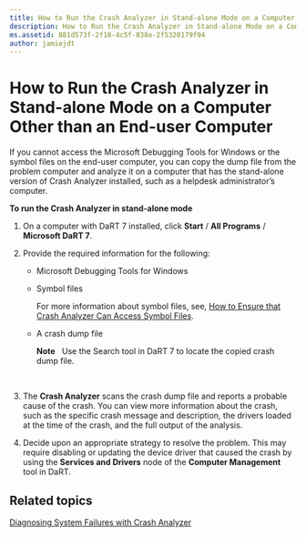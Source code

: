 ```yaml
---
title: How to Run the Crash Analyzer in Stand-alone Mode on a Computer Other than an End-user Computer
description: How to Run the Crash Analyzer in Stand-alone Mode on a Computer Other than an End-user Computer
ms.assetid: 881d573f-2f18-4c5f-838e-2f5320179f94
author: jamiejdt
---
```


# How to Run the Crash Analyzer in Stand-alone Mode on a Computer Other than an End-user Computer


If you cannot access the Microsoft Debugging Tools for Windows or the symbol files on the end-user computer, you can copy the dump file from the problem computer and analyze it on a computer that has the stand-alone version of Crash Analyzer installed, such as a helpdesk administrator’s computer.

**To run the Crash Analyzer in stand-alone mode**

1.  On a computer with DaRT 7 installed, click **Start** / **All Programs** / **Microsoft DaRT 7**.

2.  Provide the required information for the following:

    -   Microsoft Debugging Tools for Windows

    -   Symbol files

        For more information about symbol files, see, [How to Ensure that Crash Analyzer Can Access Symbol Files](how-to-ensure-that-crash-analyzer-can-access-symbol-files-dart-7.md).

    -   A crash dump file

        **Note**  
        Use the Search tool in DaRT 7 to locate the copied crash dump file.

         

3.  The **Crash Analyzer** scans the crash dump file and reports a probable cause of the crash. You can view more information about the crash, such as the specific crash message and description, the drivers loaded at the time of the crash, and the full output of the analysis.

4.  Decide upon an appropriate strategy to resolve the problem. This may require disabling or updating the device driver that caused the crash by using the **Services and Drivers** node of the **Computer Management** tool in DaRT.

## Related topics


[Diagnosing System Failures with Crash Analyzer](diagnosing-system-failures-with-crash-analyzer--dart-7.md)

 

 





